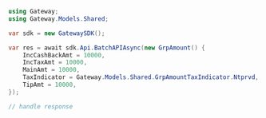 <!-- Start SDK Example Usage -->


```csharp
using Gateway;
using Gateway.Models.Shared;

var sdk = new GatewaySDK();

var res = await sdk.Api.BatchAPIAsync(new GrpAmount() {
    IncCashBackAmt = 10000,
    IncTaxAmt = 10000,
    MainAmt = 10000,
    TaxIndicator = Gateway.Models.Shared.GrpAmountTaxIndicator.Ntprvd,
    TipAmt = 10000,
});

// handle response
```
<!-- End SDK Example Usage -->
